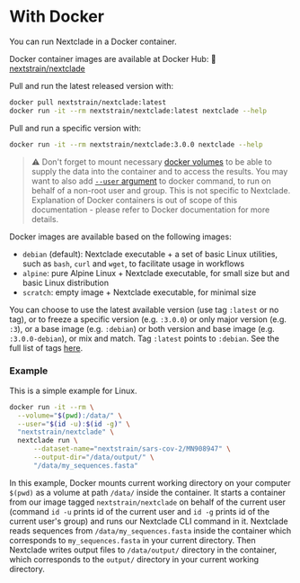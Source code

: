 # With Docker

You can run Nextclade in a Docker container.

Docker container images are available at Docker Hub: 🐋 [nextstrain/nextclade](https://hub.docker.com/r/nextstrain/nextclade)

Pull and run the latest released version with:

```bash
docker pull nextstrain/nextclade:latest
docker run -it --rm nextstrain/nextclade:latest nextclade --help
```

Pull and run a specific version with:

```bash
docker run -it --rm nextstrain/nextclade:3.0.0 nextclade --help
```

> ⚠️ Don't forget to mount necessary [docker volumes](https://docs.docker.com/storage/volumes/) to be able to supply the data into the container and to access the results. You may want to also add [`--user` argument](https://docs.docker.com/engine/reference/commandline/run/) to docker command, to run on behalf of a non-root user and group. This is not specific to Nextclade. Explanation of Docker containers is out of scope of this documentation - please refer to Docker documentation for more details.

Docker images are available based on the following images:

- `debian` (default): Nextclade executable + a set of basic Linux utilities, such as `bash`, `curl` and `wget`, to facilitate usage in workflows
- `alpine`: pure Alpine Linux + Nextclade executable, for small size but and basic Linux distribution
- `scratch`: empty image + Nextclade executable, for minimal size

You can choose to use the latest available version (use tag `:latest` or no tag), or to freeze a specific version (e.g. `:3.0.0`) or only major version (e.g. `:3`), or a base image (e.g. `:debian`) or both version and base image (e.g. `:3.0.0-debian`), or mix and match. Tag `:latest` points to `:debian`. See the full list of tags [here](https://hub.docker.com/r/nextstrain/nextclade/tags).

### Example

This is a simple example for Linux.

```bash
docker run -it --rm \
  --volume="$(pwd):/data/" \
  --user="$(id -u):$(id -g)" \
  "nextstrain/nextclade" \
  nextclade run \
      --dataset-name="nextstrain/sars-cov-2/MN908947" \
      --output-dir="/data/output/" \
      "/data/my_sequences.fasta"
```

In this example, Docker mounts current working directory on your computer `$(pwd)` as a volume at path `/data/` inside the container. It starts a container from our image tagged `nextstrain/nextclade` on behalf of the current user (command `id -u` prints id of the current user and `id -g` prints id of the current user's group) and runs our Nextclade CLI command in it. Nextclade reads sequences from `/data/my_sequences.fasta` inside the container which corresponds to `my_sequences.fasta` in your current directory. Then Nextclade writes output files to `/data/output/` directory in the container, which corresponds to the `output/` directory in your current working directory.
